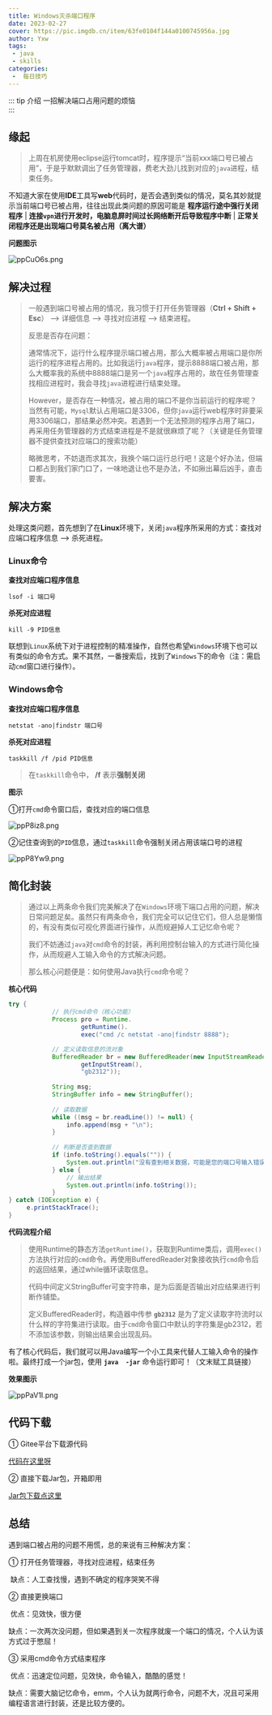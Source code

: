 ```yaml
---
title: Windows灭杀端口程序
date: 2023-02-27
cover: https://pic.imgdb.cn/item/63fe0104f144a0100745956a.jpg
author: Yxw
tags:
 - java
 - skills
categories:
 -  每日技巧
---
```


::: tip 介绍
一招解决端口占用问题的烦恼<br>
:::

<!-- more -->


## 缘起

> 上周在机房使用eclipse运行tomcat时，程序提示“当前xxx端口号已被占用”，于是乎默默调出了任务管理器，费老大劲儿找到对应的`java`进程，结束任务。



不知道大家在使用**IDE**工具写**web**代码时，是否会遇到类似的情况，莫名其妙就提示当前端口号已被占用，往往出现此类问题的原因可能是 **程序运行途中强行关闭程序** | **连接`vpn`进行开发时，电脑息屏时间过长网络断开后导致程序中断** |  **正常关闭程序还是出现端口号莫名被占用（离大谱）** 





**问题图示**

![ppCuO6s.png](https://s1.ax1x.com/2023/02/27/ppCuO6s.png)



## 解决过程



> 一般遇到端口号被占用的情况，我习惯于打开任务管理器（**Ctrl + Shift + Esc**） --> 详细信息 --> 寻找对应进程 --> 结束进程。
>
> 反思是否存在问题：
>
> 通常情况下，运行什么程序提示端口被占用，那么大概率被占用端口是你所运行的程序进程占用的。比如我运行`java`程序，提示8888端口被占用，那么大概率我的系统中8888端口是另一个`java`程序占用的，故在任务管理查找相应进程时，我会寻找`java`进程进行结束处理。
>
> However，是否存在一种情况，被占用的端口不是你当前运行的程序呢？当然有可能，`Mysql`默认占用端口是3306，但你`java`运行web程序时非要采用3306端口，那结果必然冲突。若遇到一个无法预测的程序占用了端口，再采用任务管理器的方式结束进程是不是就很麻烦了呢？（关键是任务管理器不提供查找对应端口的搜索功能）
>
> 略微思考，不妨退而求其次，我换个端口运行总行吧！这是个好办法，但端口都占到我们家门口了，一味地退让也不是办法，不如揪出幕后凶手，直击要害。



## 解决方案

处理这类问题，首先想到了在**Linux**环境下，关闭`java`程序所采用的方式：查找对应端口程序信息 --> 杀死进程。

### Linux命令

**查找对应端口程序信息**

```Linux
lsof -i 端口号
```



**杀死对应进程**

```Linux
kill -9 PID信息
```



联想到`Linux`系统下对于进程控制的精准操作，自然也希望`Windows`环境下也可以有类似的命令方式。果不其然，一番搜索后，找到了`Windows`下的命令（注：需启动`cmd`窗口进行操作）。



### Windows命令

**查找对应端口程序信息**

```Windows
netstat -ano|findstr 端口号
```



**杀死对应进程**

```Windows
taskkill /f /pid PID信息
```



> 在`taskkill`命令中， **/f** 表示**强制关闭**





**图示**

①打开`cmd`命令窗口后，查找对应的端口信息

![ppP8iz8.png](https://s1.ax1x.com/2023/02/28/ppP8iz8.png)



②记住查询到的`PID`信息，通过`taskkill`命令强制关闭占用该端口号的进程

![ppP8Yw9.png](https://s1.ax1x.com/2023/02/28/ppP8Yw9.png)





## 简化封装



> 通过以上两条命令我们完美解决了在`Windows`环境下端口占用的问题，解决日常问题足矣。虽然只有两条命令，我们完全可以记住它们，但人总是懒惰的，有没有类似可视化界面进行操作，从而规避掉人工记忆命令呢？
>
> 我们不妨通过`java`对`cmd`命令的封装，再利用控制台输入的方式进行简化操作，从而规避人工输入命令的方式解决问题。
>
> 那么核心问题便是：如何使用Java执行`cmd`命令呢？



**核心代码**



```java
try {
            // 执行cmd命令（核心功能）
            Process pro = Runtime.
                    getRuntime().
                    exec("cmd /c netstat -ano|findstr 8888");

            // 定义读取信息的流对象
            BufferedReader br = new BufferedReader(new InputStreamReader(pro.
                    getInputStream(),
                    "gb2312"));
    
            String msg;
            StringBuffer info = new StringBuffer();
    
            // 读取数据
            while ((msg = br.readLine()) != null) {
                info.append(msg + "\n");
            }
    
            // 判断是否查到数据
            if (info.toString().equals("")) {
                System.out.println("没有查到相关数据，可能是您的端口号输入错误 或 当前端口没有被占用，请重新查找");
            } else {
                // 输出结果
                System.out.println(info.toString());
            }
} catch (IOException e) {
     e.printStackTrace();
}
```



**代码流程介绍**



> 使用Runtime的静态方法`getRuntime()`，获取到Runtime类后，调用`exec()`方法执行对应的`cmd`命令。再使用BufferedReader对象接收执行`cmd`命令后的返回结果，通过while循环读取信息。
>
> 代码中间定义StringBuffer可变字符串，是为后面是否输出对应结果进行判断作铺垫。
>
> 定义BufferedReader时，构造器中传参 **`gb2312`** 是为了定义读取字符流时以什么样的字符集进行读取。由于`cmd`命令窗口中默认的字符集是gb2312，若不添加该参数，则输出结果会出现乱码。



有了核心代码后，我们就可以用Java编写一个小工具来代替人工输入命令的操作啦。最终打成一个jar包，使用 **`java  -jar`** 命令运行即可！（文末赋工具链接）



**效果图示**

![ppPaV1I.png](https://s1.ax1x.com/2023/02/28/ppPaV1I.png)



## 代码下载

① Gitee平台下载源代码

[代码在这里呀](https://gitee.com/java_yxw/port-toolp)

② 直接下载Jar包，开箱即用

[Jar包下载点这里](https://wwbk.lanzoum.com/i2BSM0ouxttg)



## 总结

遇到端口被占用的问题不用慌，总的来说有三种解决方案：

① 打开任务管理器，寻找对应进程，结束任务

​		缺点：人工查找慢，遇到不确定的程序哭笑不得

② 直接更换端口

​		优点：见效快，很方便

​		缺点：一次两次没问题，但如果遇到关一次程序就废一个端口的情况，个人认为该方式过于憋屈！

③ 采用cmd命令方式结束程序

​		优点：迅速定位问题，见效快，命令输入，酷酷的感觉！

​		缺点：需要大脑记忆命令，emm，个人认为就两行命令，问题不大，况且可采用编程语言进行封装，还是比较方便的。







